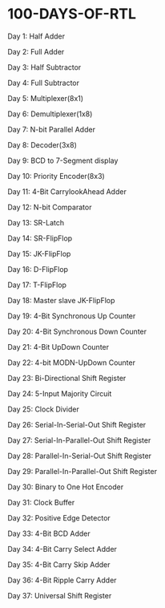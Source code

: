 # 100-DAYS-OF-RTL
Day 1: Half Adder

Day 2: Full Adder

Day 3: Half Subtractor

Day 4: Full Subtractor

Day 5: Multiplexer(8x1)

Day 6: Demultiplexer(1x8)

Day 7: N-bit Parallel Adder

Day 8: Decoder(3x8)

Day 9: BCD to 7-Segment display

Day 10: Priority Encoder(8x3)

Day 11: 4-Bit CarrylookAhead Adder

Day 12: N-bit Comparator

Day 13: SR-Latch

Day 14: SR-FlipFlop


Day 15: JK-FlipFlop

Day 16: D-FlipFlop

Day 17: T-FlipFlop

Day 18: Master slave JK-FlipFlop

Day 19: 4-Bit Synchronous Up Counter

Day 20: 4-Bit Synchronous Down Counter

Day 21: 4-Bit UpDown Counter

Day 22: 4-bit MODN-UpDown Counter

Day 23: Bi-Directional Shift Register

Day 24: 5-Input Majority Circuit

Day 25: Clock Divider

Day 26: Serial-In-Serial-Out Shift Register

Day 27: Serial-In-Parallel-Out Shift Register

Day 28: Parallel-In-Serial-Out Shift Register

Day 29: Parallel-In-Parallel-Out Shift Register

Day 30: Binary to One Hot Encoder

Day 31: Clock Buffer

Day 32: Positive Edge Detector

Day 33: 4-Bit BCD Adder

Day 34: 4-Bit Carry Select Adder

Day 35: 4-Bit Carry Skip Adder

Day 36: 4-Bit Ripple Carry Adder

Day 37: Universal Shift Register







